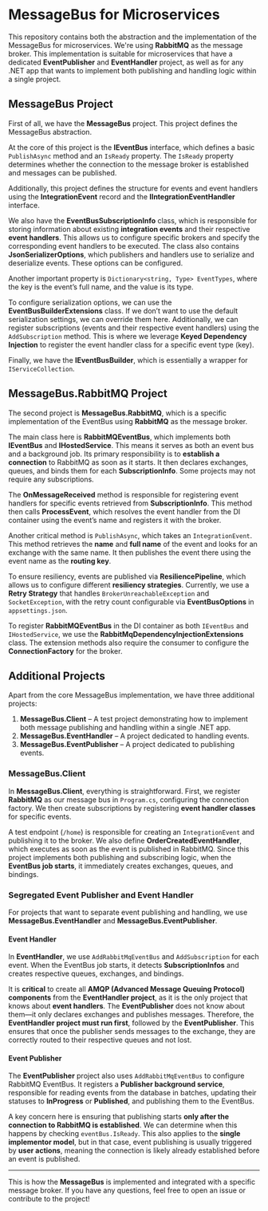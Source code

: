 # MessageBus for Microservices

This repository contains both the abstraction and the implementation of the MessageBus for microservices. We're using **RabbitMQ** as the message broker. This implementation is suitable for microservices that have a dedicated **EventPublisher** and **EventHandler** project, as well as for any .NET app that wants to implement both publishing and handling logic within a single project.

## **MessageBus Project**

First of all, we have the **MessageBus** project. This project defines the MessageBus abstraction.

At the core of this project is the **IEventBus** interface, which defines a basic `PublishAsync` method and an `IsReady` property. The `IsReady` property determines whether the connection to the message broker is established and messages can be published.

Additionally, this project defines the structure for events and event handlers using the **IntegrationEvent** record and the **IIntegrationEventHandler** interface.

We also have the **EventBusSubscriptionInfo** class, which is responsible for storing information about existing **integration events** and their respective **event handlers**. This allows us to configure specific brokers and specify the corresponding event handlers to be executed. The class also contains **JsonSerializerOptions**, which publishers and handlers use to serialize and deserialize events. These options can be configured. 

Another important property is `Dictionary<string, Type> EventTypes`, where the key is the event’s full name, and the value is its type.

To configure serialization options, we can use the **EventBusBuilderExtensions** class. If we don’t want to use the default serialization settings, we can override them here. Additionally, we can register subscriptions (events and their respective event handlers) using the `AddSubscription` method. This is where we leverage **Keyed Dependency Injection** to register the event handler class for a specific event type (key).

Finally, we have the **IEventBusBuilder**, which is essentially a wrapper for `IServiceCollection`.

## **MessageBus.RabbitMQ Project**

The second project is **MessageBus.RabbitMQ**, which is a specific implementation of the EventBus using **RabbitMQ** as the message broker.

The main class here is **RabbitMQEventBus**, which implements both **IEventBus** and **IHostedService**. This means it serves as both an event bus and a background job. Its primary responsibility is to **establish a connection** to RabbitMQ as soon as it starts. It then declares exchanges, queues, and binds them for each **SubscriptionInfo**. Some projects may not require any subscriptions.

The **OnMessageReceived** method is responsible for registering event handlers for specific events retrieved from **SubscriptionInfo**. This method then calls **ProcessEvent**, which resolves the event handler from the DI container using the event’s name and registers it with the broker.

Another critical method is `PublishAsync`, which takes an `IntegrationEvent`. This method retrieves the **name** and **full name** of the event and looks for an exchange with the same name. It then publishes the event there using the event name as the **routing key**.

To ensure resiliency, events are published via **ResiliencePipeline**, which allows us to configure different **resiliency strategies**. Currently, we use a **Retry Strategy** that handles `BrokerUnreachableException` and `SocketException`, with the retry count configurable via **EventBusOptions** in `appsettings.json`.

To register **RabbitMQEventBus** in the DI container as both `IEventBus` and `IHostedService`, we use the **RabbitMqDependencyInjectionExtensions** class. The extension methods also require the consumer to configure the **ConnectionFactory** for the broker.

## **Additional Projects**

Apart from the core MessageBus implementation, we have three additional projects:

1. **MessageBus.Client** – A test project demonstrating how to implement both message publishing and handling within a single .NET app.
2. **MessageBus.EventHandler** – A project dedicated to handling events.
3. **MessageBus.EventPublisher** – A project dedicated to publishing events.

### **MessageBus.Client**

In **MessageBus.Client**, everything is straightforward. First, we register **RabbitMQ** as our message bus in `Program.cs`, configuring the connection factory. We then create subscriptions by registering **event handler classes** for specific events.

A test endpoint (`/home`) is responsible for creating an `IntegrationEvent` and publishing it to the broker. We also define **OrderCreatedEventHandler**, which executes as soon as the event is published in RabbitMQ. Since this project implements both publishing and subscribing logic, when the **EventBus job starts**, it immediately creates exchanges, queues, and bindings.

### **Segregated Event Publisher and Event Handler**

For projects that want to separate event publishing and handling, we use **MessageBus.EventHandler** and **MessageBus.EventPublisher**.

#### **Event Handler**

In **EventHandler**, we use `AddRabbitMqEventBus` and `AddSubscription` for each event. When the EventBus job starts, it detects **SubscriptionInfos** and creates respective queues, exchanges, and bindings.

It is **critical** to create all **AMQP (Advanced Message Queuing Protocol) components** from the **EventHandler project**, as it is the only project that knows about **event handlers**. The **EventPublisher** does not know about them—it only declares exchanges and publishes messages. Therefore, the **EventHandler project must run first**, followed by the **EventPublisher**. This ensures that once the publisher sends messages to the exchange, they are correctly routed to their respective queues and not lost.

#### **Event Publisher**

The **EventPublisher** project also uses `AddRabbitMqEventBus` to configure RabbitMQ EventBus. It registers a **Publisher background service**, responsible for reading events from the database in batches, updating their statuses to **InProgress** or **Published**, and publishing them to the EventBus.

A key concern here is ensuring that publishing starts **only after the connection to RabbitMQ is established**. We can determine when this happens by checking `eventBus.IsReady`. This also applies to the **single implementor model**, but in that case, event publishing is usually triggered by **user actions**, meaning the connection is likely already established before an event is published.

---

This is how the **MessageBus** is implemented and integrated with a specific message broker. If you have any questions, feel free to open an issue or contribute to the project!
